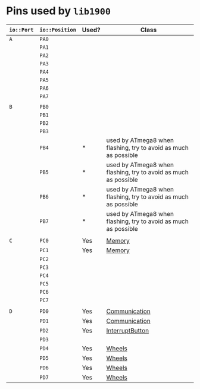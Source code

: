 # Pins used by `lib1900`

| `io::Port` | `io::Position` | Used? | Class                                                           |
| ---------- | -------------- | ----- | --------------------------------------------------------------- |
| `A`        | `PA0`          |       |                                                                 |
|            | `PA1`          |       |                                                                 |
|            | `PA2`          |       |                                                                 |
|            | `PA3`          |       |                                                                 |
|            | `PA4`          |       |                                                                 |
|            | `PA5`          |       |                                                                 |
|            | `PA6`          |       |                                                                 |
|            | `PA7`          |       |                                                                 |
|            |                |       |                                                                 |
| `B`        | `PB0`          |       |                                                                 |
|            | `PB1`          |       |                                                                 |
|            | `PB2`          |       |                                                                 |
|            | `PB3`          |       |                                                                 |
|            | `PB4`          | *     | used by ATmega8 when flashing, try to avoid as much as possible |
|            | `PB5`          | *     | used by ATmega8 when flashing, try to avoid as much as possible |
|            | `PB6`          | *     | used by ATmega8 when flashing, try to avoid as much as possible |
|            | `PB7`          | *     | used by ATmega8 when flashing, try to avoid as much as possible |
|            |                |       |                                                                 |
| `C`        | `PC0`          | Yes   | [Memory](memory.hpp)                                            |
|            | `PC1`          | Yes   | [Memory](memory.hpp)                                            |
|            | `PC2`          |       |                                                                 |
|            | `PC3`          |       |                                                                 |
|            | `PC4`          |       |                                                                 |
|            | `PC5`          |       |                                                                 |
|            | `PC6`          |       |                                                                 |
|            | `PC7`          |       |                                                                 |
|            |                |       |                                                                 |
| `D`        | `PD0`          | Yes   | [Communication](communication.hpp)                              |
|            | `PD1`          | Yes   | [Communication](communication.hpp)                              |
|            | `PD2`          | Yes   | [InterruptButton](interruptButton.hpp)                          |
|            | `PD3`          |       |                                                                 |
|            | `PD4`          | Yes   | [Wheels](wheels.hpp)                                            |
|            | `PD5`          | Yes   | [Wheels](wheels.hpp)                                            |
|            | `PD6`          | Yes   | [Wheels](wheels.hpp)                                            |
|            | `PD7`          | Yes   | [Wheels](wheels.cpp)                                            |
